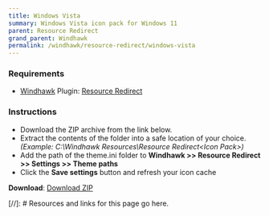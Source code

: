 ```yaml
---
title: Windows Vista
summary: Windows Vista icon pack for Windows 11
parent: Resource Redirect
grand_parent: Windhawk
permalink: /windhawk/resource-redirect/windows-vista
---
```


### Requirements

- [Windhawk] Plugin: [Resource Redirect]

### Instructions

 - Download the ZIP archive from the link below.
 - Extract the contents of the folder into a safe location of your choice. *(Example: C:\Windhawk Resources\Resource Redirect\<Icon Pack>\)*
 - Add the path of the theme.ini folder to **Windhawk >> Resource Redirect >> Settings >> Theme paths**
 - Click the **Save settings** button and refresh your icon cache
 
 **Download**: [Download ZIP]
 
 <!-- ////////////////////////////////////////////////////////////////////////////////////////////////////////////////////// -->
 
 [//]: # Resources and links for this page go here.
 
[Windhawk]: https://windhawk.net/
[Resource Redirect]: https://windhawk.net/mods/icon-resource-redirect
[Download ZIP]: https://gitlab.com/the-back-room/resource-redirect/-/archive/main/resource-redirect-main.zip?ref_type=heads?path=icon-packs/Windows-Vista

 <!-- ////////////////////////////////////////////////////////////////////////////////////////////////////////////////////// -->
 